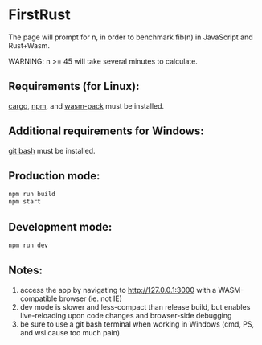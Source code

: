 # FirstRust

The page will prompt for n, in order to benchmark fib(n) in JavaScript and Rust+Wasm.

WARNING: n >= 45 will take several minutes to calculate.

## Requirements (for Linux):

[cargo](https://doc.rust-lang.org/cargo/getting-started/installation.html), [npm](https://www.npmjs.com/get-npm), and [wasm-pack](https://rustwasm.github.io/wasm-pack/installer/) must be installed.

## Additional requirements for Windows:

[git bash](https://gitforwindows.org/) must be installed.

## Production mode:

```bash
npm run build
npm start
```

## Development mode:

```bash
npm run dev
```

## Notes:

1. access the app by navigating to http://127.0.0.1:3000 with a WASM-compatible browser (ie. not IE)
2. dev mode is slower and less-compact than release build, but enables live-reloading upon code changes and browser-side debugging
3. be sure to use a git bash terminal when working in Windows (cmd, PS, and wsl cause too much pain)
